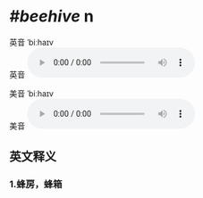 # ***\#beehive*** n
英音 ˈbiːhaɪv  
英音
<audio src="./media/beehive1_AAC.aac" controls="controls"></audio>

美音 ˈbiːhaɪv  
美音
<audio src="./media/beehive2_AAC.aac" controls="controls"></audio>



  

英文释义
---
### 1.**蜂房，蜂箱**  


